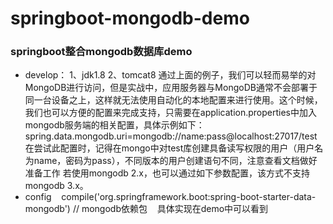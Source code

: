 # springboot-mongodb-demo
### springboot整合mongodb数据库demo
* develop：
 1、jdk1.8
 2、tomcat8
通过上面的例子，我们可以轻而易举的对MongoDB进行访问，但是实战中，应用服务器与MongoDB通常不会部署于同一台设备之上，这样就无法使用自动化的本地配置来进行使用。这个时候，我们也可以方便的配置来完成支持，只需要在application.properties中加入mongodb服务端的相关配置，具体示例如下：
  spring.data.mongodb.uri=mongodb://name:pass@localhost:27017/test
在尝试此配置时，记得在mongo中对test库创建具备读写权限的用户（用户名为name，密码为pass），不同版本的用户创建语句不同，注意查看文档做好准备工作
若使用mongodb 2.x，也可以通过如下参数配置，该方式不支持mongodb 3.x。
* config
    compile('org.springframework.boot:spring-boot-starter-data-mongodb') // mongodb依赖包
    具体实现在demo中可以看到


